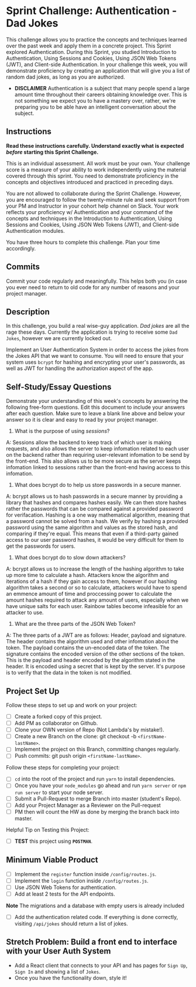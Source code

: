 # Sprint Challenge: Authentication - Dad Jokes

This challenge allows you to practice the concepts and techniques learned over the past week and apply them in a concrete project. This Sprint explored Authentication. During this Sprint, you studied Introduction to Authentication, Using Sessions and Cookies, Using JSON Web Tokens (JWT), and Client-side Authentication. In your challenge this week, you will demonstrate proficiency by creating an application that will give you a list of random dad jokes, as long as you are authorized.

- **DISCLAIMER** Authentication is a subject that many people spend a large amount time throughout their careers obtaining knowledge over. This is not something we expect you to have a mastery over, rather, we're preparing you to be able have an intelligent conversation about the subject.

## Instructions

**Read these instructions carefully. Understand exactly what is expected _before_ starting this Sprint Challenge.**

This is an individual assessment. All work must be your own. Your challenge score is a measure of your ability to work independently using the material covered through this sprint. You need to demonstrate proficiency in the concepts and objectives introduced and practiced in preceding days.

You are not allowed to collaborate during the Sprint Challenge. However, you are encouraged to follow the twenty-minute rule and seek support from your PM and Instructor in your cohort help channel on Slack. Your work reflects your proficiency w/ Authentication and your command of the concepts and techniques in the Introduction to Authentication, Using Sessions and Cookies, Using JSON Web Tokens (JWT), and Client-side Authentication modules.

You have three hours to complete this challenge. Plan your time accordingly.

## Commits

Commit your code regularly and meaningfully. This helps both you (in case you ever need to return to old code for any number of reasons and your project manager.

## Description

In this challenge, you build a real wise-guy application. _Dad jokes_ are all the rage these days. Currently the application is trying to receive some `Dad Jokes`, however we are currently locked out.

Implement an User Authentication System in order to access the jokes from the Jokes API that we want to consume. You will need to ensure that your system uses `bcrypt` for hashing and encrypting your user's passwords, as well as JWT for handling the authorization aspect of the app.

## Self-Study/Essay Questions

Demonstrate your understanding of this week's concepts by answering the following free-form questions. Edit this document to include your answers after each question. Make sure to leave a blank line above and below your answer so it is clear and easy to read by your project manager.

1. What is the purpose of using _sessions_? 

A: Sessions allow the backend to keep track of which user is making requests, and also allows the server to keep infomation related to each user on the backend rather than requiring user-relevant infomation to be send by the front-end. This also allows us to be more secure as the server keeps infomation linked to sessions rather than the front-end having access to this infomation.

1. What does bcrypt do to help us store passwords in a secure manner. 

A: bcrypt allows us to hash passwords in a secure manner by providing a library that hashes and compares hashes easily. We can then store hashes rather the passwords that can be compared against a provided password for verifacation. Hashing is a one way mathematical algorithm, meaning that a password cannot be solved from a hash. We verify by hashing a provided password using the same algorithm and values as the stored hash, and comparing if they're equal. This means that even if a third-party gained access to our user password hashes, it would be very difficult for them to get the passwords for users.

1. What does bcrypt do to slow down attackers? 

A: bcrypt allows us to increase the length of the hashing algorithm to take up more time to calculate a hash. Attackers know the algorithm and iterations of a hash if they gain access to them, however if our hashing algorithm takes a second or so to calculate, attackers would have to spend an emmence amount of time and proccessing power to calculate the amount hashes required to attack any amount of users, especially when we have unique salts for each user. Rainbow tables become infeasible for an attacker to use.

1. What are the three parts of the JSON Web Token? 

A: The three parts of a JWT are as follows: Header, payload and signature. The header contains the algorithm used and other infomation about the token. The payload contains the un-encoded data of the token. The signature contains the encoded version of the other sections of the token. This is the payload and header encoded by the algorithm stated in the header. It is encoded using a secret that is kept by the server. It's purpose is to verify that the data in the token is not modified.


## Project Set Up

Follow these steps to set up and work on your project:

- [ ] Create a forked copy of this project.
- [ ] Add PM as collaborator on Github.
- [ ] Clone your OWN version of Repo (Not Lambda's by mistake!).
- [ ] Create a new Branch on the clone: git checkout -b `<firstName-lastName>`.
- [ ] Implement the project on this Branch, committing changes regularly.
- [ ] Push commits: git push origin `<firstName-lastName>`.

Follow these steps for completing your project:

- [ ] `cd` into the root of the project and run `yarn` to install dependencies.
- [ ] Once you have your `node_modules` go ahead and run `yarn server` or `npm run server` to start your node server.
- [ ] Submit a Pull-Request to merge <firstName-lastName> Branch into master (student's  Repo).
- [ ] Add your Project Manager as a Reviewer on the Pull-request
- [ ] PM then will count the HW as done by  merging the branch back into master.

Helpful Tip on Testing this Project:

- [ ] **TEST** this project using **`POSTMAN`**.

## Minimum Viable Product

- [ ] Implement the `register` function inside `/config/routes.js`.
- [ ] Implement the `login` function inside `/config/routes.js`.
- [ ] Use JSON Web Tokens for authentication.
- [ ] Add at least 2 tests for the API endpoints.

**Note** The migrations and a database with empty users is already included

- [ ] Add the authentication related code. If everything is done correctly, visiting `/api/jokes` should return a list of jokes.

## Stretch Problem: Build a front end to interface with your User Auth System

- Add a React client that connects to your API and has pages for `Sign Up`, `Sign In` and showing a list of `Jokes`.
- Once you have the functionality down, style it!
